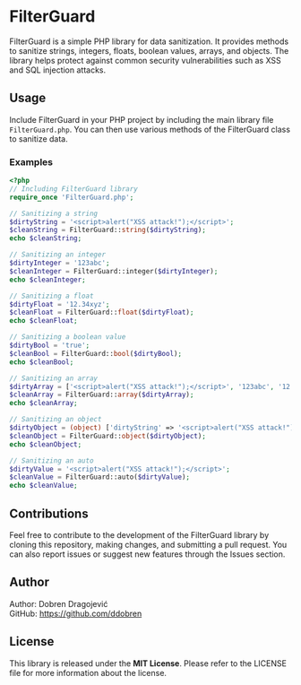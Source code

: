# FilterGuard

FilterGuard is a simple PHP library for data sanitization. It provides methods to sanitize strings, integers, floats, boolean values, arrays, and objects. The library helps protect against common security vulnerabilities such as XSS and SQL injection attacks.

## Usage

Include FilterGuard in your PHP project by including the main library file `FilterGuard.php`. You can then use various methods of the FilterGuard class to sanitize data.

### Examples

```php
<?php
// Including FilterGuard library
require_once 'FilterGuard.php';

// Sanitizing a string
$dirtyString = '<script>alert("XSS attack!");</script>';
$cleanString = FilterGuard::string($dirtyString);
echo $cleanString;

// Sanitizing an integer
$dirtyInteger = '123abc';
$cleanInteger = FilterGuard::integer($dirtyInteger);
echo $cleanInteger;

// Sanitizing a float
$dirtyFloat = '12.34xyz';
$cleanFloat = FilterGuard::float($dirtyFloat);
echo $cleanFloat;

// Sanitizing a boolean value
$dirtyBool = 'true';
$cleanBool = FilterGuard::bool($dirtyBool);
echo $cleanBool;

// Sanitizing an array
$dirtyArray = ['<script>alert("XSS attack!");</script>', '123abc', '12.34xyz'];
$cleanArray = FilterGuard::array($dirtyArray);
echo $cleanArray;

// Sanitizing an object
$dirtyObject = (object) ['dirtyString' => '<script>alert("XSS attack!");</script>'];
$cleanObject = FilterGuard::object($dirtyObject);
echo $cleanObject;

// Sanitizing an auto
$dirtyValue = '<script>alert("XSS attack!");</script>';
$cleanValue = FilterGuard::auto($dirtyValue);
echo $cleanValue;
```

## Contributions

Feel free to contribute to the development of the FilterGuard library by cloning this repository, making changes, and submitting a pull request. You can also report issues or suggest new features through the Issues section.

## Author

Author: Dobren Dragojević 
\
GitHub: https://github.com/ddobren

## License

This library is released under the **MIT License**. Please refer to the LICENSE file for more information about the license.
